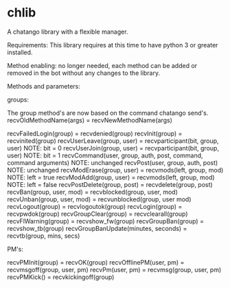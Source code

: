 chlib
=====

A chatango library with a flexible manager.


Requirements: This library requires at this time to have python 3 or greater installed.

Method enabling: no longer needed, each method can be added or removed in the bot without any changes to the library.

Methods and parameters:

groups:

The group method's are now based on the command chatango send's. recvOldMethodName(args) = recvNewMethodName(args)

recvFailedLogin(group) = recvdenied(group)
recvInit(group) = recvinited(group)
recvUserLeave(group, user) = recvparticipant(bit, group, user) NOTE: bit = 0
recvUserJoin(group, user) = recvparticipant(bit, group, user) NOTE: bit = 1
recvCommand(user, group, auth, post, command, command arguments) NOTE: unchanged
recvPost(user, group, auth, post) NOTE: unchanged
recvModErase(group, user) = recvmods(left, group, mod) NOTE: left = true
recvModAdd(group, user) = recvmods(left, group, mod) NOTE: left = false
recvPostDelete(group, post) = recvdelete(group, post)
recvBan(group, user, mod) = recvblocked(group, user, mod)
recvUnban(group, user, mod) = recvunblocked(group, user mod)
recvLogout(group) = recvlogoutok(group)
recvLogin(group) = recvpwdok(group)
recvGroupClear(group) = recvclearall(group)
recvFlWarning(group) = recvshow_fw(group)
recvGroupBan(group) = recvshow_tb(group)
recvGroupBanUpdate(minutes, seconds) = recvtb(group, mins, secs)

PM's:

recvPMInit(group) = recvOK(group)
recvOfflinePM(user, pm) = recvmsgoff(group, user, pm)
recvPm(user, pm) = recvmsg(group, user, pm)
recvPMKick() = recvkickingoff(group)
